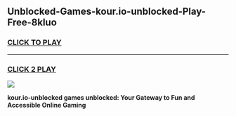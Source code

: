 
## Unblocked-Games-kour.io-unblocked-Play-Free-8kluo
<h3>
<a href="https://premium76.site?title=kour.io-unblocked&ref=24M">CLICK TO PLAY</a></h3>
<hr>

<h3>
<a href="https://premium76.site?title=kour.io-unblocked&ref=24M">CLICK 2 PLAY</a>
  
</h3>

<a href="https://premium76.site?title=kour.io-unblocked&ref=24M"><img src="https://clearcache.store/games.png"></a>


**kour.io-unblocked games unblocked: Your Gateway to Fun and Accessible Online Gaming**
